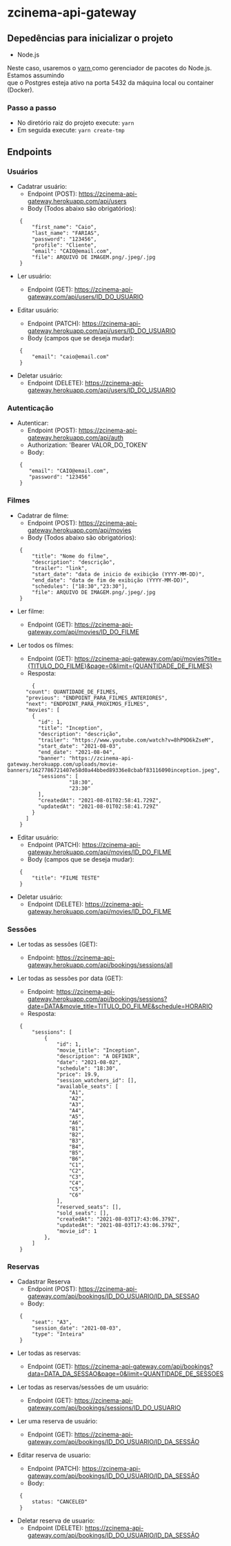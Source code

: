 # zcinema-api-gateway

## Depedências para inicializar o projeto
* Node.js

Neste caso, usaremos o [yarn ](https://yarnpkg.com/) como gerenciador de pacotes do Node.js. Estamos assumindo <br/> que o Postgres esteja ativo na porta 5432 da máquina local ou container (Docker).
### Passo a passo
* No diretório raiz do projeto execute:
`
yarn
`
* Em seguida execute:
`
yarn create-tmp
`
## Endpoints

### Usuários

* Cadatrar usuário:
    * Endpoint (POST): https://zcinema-api-gateway.herokuapp.com/api/users
    * Body (Todos abaixo são obrigatórios): 
```
    {
        "first_name": "Caio",
        "last_name": "FARIAS",
        "password": "123456",
        "profile": "Cliente",
        "email": "CAIO@email.com",
        "file": ARQUIVO DE IMAGEM.png/.jpeg/.jpg
    }
```
* Ler usuário:
    * Endpoint (GET): https://zcinema-api-gateway.com/api/users/ID_DO_USUARIO

* Editar usuário:
    * Endpoint (PATCH): https://zcinema-api-gateway.herokuapp.com/api/users/ID_DO_USUARIO
    * Body (campos que se deseja mudar): 
```
    {
	    "email": "caio@email.com"
    }
```
* Deletar usuário:
    * Endpoint (DELETE): https://zcinema-api-gateway.herokuapp.com/api/users/ID_DO_USUARIO

### Autenticação

* Autenticar:
    * Endpoint (POST): https://zcinema-api-gateway.herokuapp.com/api/auth
    * Authorization: 'Bearer VALOR_DO_TOKEN' 
    * Body: 
```
    {
       "email": "CAIO@email.com",
       "password": "123456"
    }
```
### Filmes

* Cadatrar de filme:
    * Endpoint (POST): https://zcinema-api-gateway.herokuapp.com/api/movies
    * Body (Todos abaixo são obrigatórios): 
```
	{
		"title": "Nome do filme",
		"description": "descrição",
		"trailer": "link",
		"start_date": "data de inicio de exibição (YYYY-MM-DD)",
		"end_date": "data de fim de exibição (YYYY-MM-DD)",
		"schedules": ["18:30","23:30"],
		"file": ARQUIVO DE IMAGEM.png/.jpeg/.jpg
 	}
```
* Ler filme:
    * Endpoint (GET): https://zcinema-api-gateway.com/api/movies/ID_DO_FILME

* Ler todos os filmes:
    * Endpoint (GET): https://zcinema-api-gateway.com/api/movies?title={TITULO_DO_FILME}&page=0&limit={QUANTIDADE_DE_FILMES}
    * Resposta:
```
	    {
	  "count": QUANTIDADE_DE_FILMES,
	  "previous": "ENDPOINT_PARA_FILMES_ANTERIORES",
	  "next": "ENDPOINT_PARA_PROXIMOS_FILMES",
	  "movies": [
	    {
	      "id": 1,
	      "title": "Inception",
	      "description": "descrição",
	      "trailer": "https://www.youtube.com/watch?v=8hP9D6kZseM",
	      "start_date": "2021-08-03",
	      "end_date": "2021-08-04",
	      "banner": "https://zcinema-api-gateway.herokuapp.com/uploads/movie-banners/1627786721407e58d0a44bbed89336e8cbabf83116090inception.jpeg",
	      "sessions": [
					"18:30",
					"23:30"
	      ],
	      "createdAt": "2021-08-01T02:58:41.729Z",
	      "updatedAt": "2021-08-01T02:58:41.729Z"
	    }
	  ]
	}
```

* Editar usuário:
    * Endpoint (PATCH): https://zcinema-api-gateway.herokuapp.com/api/movies/ID_DO_FILME
    * Body (campos que se deseja mudar): 
```
    {
	    "title": "FILME TESTE"
    }
```
* Deletar usuário:
    * Endpoint (DELETE): https://zcinema-api-gateway.herokuapp.com/api/movies/ID_DO_FILME

### Sessões
* Ler todas as sessões (GET):
	* Endpoint: https://zcinema-api-gateway.herokuapp.com/api/bookings/sessions/all
	
* Ler todas as sessões por data (GET):
	* Endpoint: https://zcinema-api-gateway.herokuapp.com/api/bookings/sessions?date=DATA&movie_title=TITULO_DO_FILME&schedule=HORARIO
	* Resposta:
```
	{
		"sessions": [
			{
				"id": 1,
				"movie_title": "Inception",
				"description": "A DEFINIR",
				"date": "2021-08-02",
				"schedule": "18:30",
				"price": 19.9,
				"session_watchers_id": [],
				"available_seats": [
					"A1",
					"A2",
					"A3",
					"A4",
					"A5",
					"A6",
					"B1",
					"B2",
					"B3",
					"B4",
					"B5",
					"B6",
					"C1",
					"C2",
					"C3",
					"C4",
					"C5",
					"C6"
				],
				"reserved_seats": [],
				"sold_seats": [],
				"createdAt": "2021-08-03T17:43:06.379Z",
				"updatedAt": "2021-08-03T17:43:06.379Z",
				"movie_id": 1
			},
		]
	}
```

### Reservas
* Cadastrar Reserva
	* Endpoint (POST):  https://zcinema-api-gateway.com/api/bookings/ID_DO_USUARIO/ID_DA_SESSAO
	* Body:
```
	{
		"seat": "A3",
		"session_date": "2021-08-03",
		"type": "Inteira"
	}
```
* Ler todas as reservas:
	* Endpoint (GET): https://zcinema-api-gateway.com/api/bookings?data=DATA_DA_SESSAO&page=0&limit=QUANTIDADE_DE_SESSOES
* Ler todas as reservas/sessões de um usuário: 
	* Endpoint (GET): https://zcinema-api-gateway.com/api/bookings/sessions/ID_DO_USUARIO
* Ler uma reserva de usuário:
	* Endpoint (GET): https://zcinema-api-gateway.com/api/bookings/ID_DO_USUARIO/ID_DA_SESSÂO

* Editar reserva de usuario:
	* Endpoint (PATCH):  https://zcinema-api-gateway.com/api/bookings/ID_DO_USUARIO/ID_DA_SESSÂO
	* Body:
```
	{
		status: "CANCELED"
	}
```
* Deletar reserva de usuario:
	* Endpoint (DELETE): https://zcinema-api-gateway.com/api/bookings/ID_DO_USUARIO/ID_DA_SESSÂO
